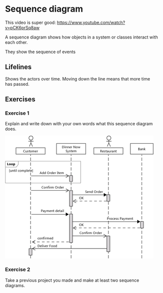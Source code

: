 # Sequence diagram

This video is super good: https://www.youtube.com/watch?v=pCK6prSq8aw



A sequence diagram shows how objects in a system or classes interact with each other. 

They show the sequence of events



## Lifelines

Shows the actors over time. Moving down the line means that more time has passed. 



## Exercises



### Exercise 1

Explain and write down with your own words what this sequence diagram does.

![diagram](../../assets/sequence-diagram-exercise-1.png)



### Exercise 2

Take a previous project you made and make at least two sequence diagrams.